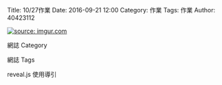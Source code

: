 Title: 10/27作業
Date: 2016-09-21 12:00
Category: 作業
Tags: 作業
Author: 40423112

<a href="http://imgur.com/lr3dVT2"><img src="http://i.imgur.com/lr3dVT2.png" title="source: imgur.com" /></a>

<!-- PELICAN_END_SUMMARY -->

網誌 Category

網誌 Tags

reveal.js 使用導引

